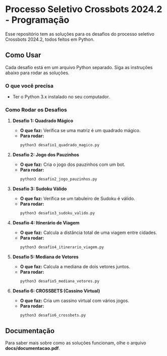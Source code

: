 # Processo Seletivo Crossbots 2024.2 - Programação

Esse repositório tem as soluções para os desafios do processo seletivo Crossbots 2024.2, todos feitos em Python.

## Como Usar

Cada desafio está em um arquivo Python separado. Siga as instruções abaixo para rodar as soluções.

### O que você precisa
- Ter o Python 3.x instalado no seu computador.

### Como Rodar os Desafios

1. **Desafio 1: Quadrado Mágico**
   - **O que faz:** Verifica se uma matriz é um quadrado mágico.
   - **Para rodar:**
     ```bash
     python3 desafio1_quadrado_magico.py
     ```

2. **Desafio 2: Jogo dos Pauzinhos**
   - **O que faz:** Cria o jogo dos pauzinhos com um bot.
   - **Para rodar:**
     ```bash
     python3 desafio2_jogo_pauzinhos.py
     ```

3. **Desafio 3: Sudoku Válido**
   - **O que faz:** Verifica se um tabuleiro de Sudoku é válido.
   - **Para rodar:**
     ```bash
     python3 desafio3_sudoku_valido.py
     ```

4. **Desafio 4: Itinerário de Viagem**
   - **O que faz:** Calcula a distância total de uma viagem entre cidades.
   - **Para rodar:**
     ```bash
     python3 desafio4_itinerario_viagem.py
     ```

5. **Desafio 5: Mediana de Vetores**
   - **O que faz:** Calcula a mediana de dois vetores juntos.
   - **Para rodar:**
     ```bash
     python3 desafio5_mediana_vetores.py
     ```

6. **Desafio 6: CROSSBETS (Cassino Virtual)**
   - **O que faz:** Cria um cassino virtual com vários jogos.
   - **Para rodar:**
     ```bash
     python3 desafio6_crossbets.py
     ```

## Documentação

Para saber mais sobre como as soluções funcionam, olhe o arquivo **docs/documentacao.pdf**.
